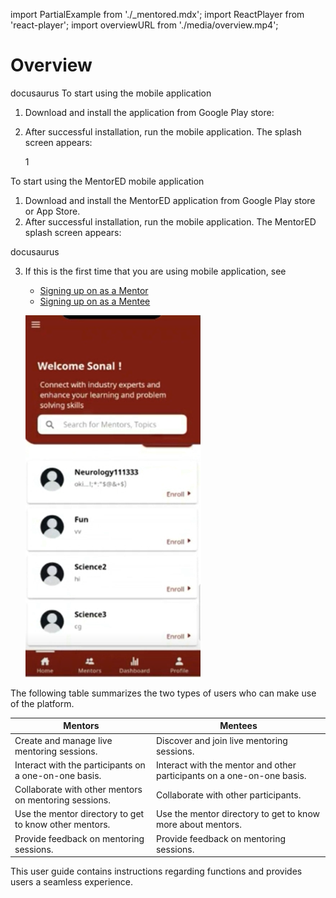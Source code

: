 import PartialExample from './_mentored.mdx';
import ReactPlayer from 'react-player';
import overviewURL from './media/overview.mp4';

# Overview


docusaurus
To start using the <PartialExample mentored /> mobile application
1. Download and install the <PartialExample mentored /> application from Google Play store:
2. After successful installation, run the mobile application. The <PartialExample mentored /> splash screen appears: 

   <div class="screenshot">

    <ReactPlayer playing controls url={overviewURL} loop="true" /> 1

   </div>

To start using the MentorED mobile application
1. Download and install the MentorED application from Google Play store or App Store.
2. After successful installation, run the mobile application. The MentorED splash screen appears: 

docusaurus

3. If this is the first time that you are using <PartialExample mentored /> mobile application, see 
   * [Signing up on <PartialExample mentored /> as a Mentor](signing-up-as-a-mentor)
   * [Signing up on <PartialExample mentored /> as a Mentee](signing-up-as-a-mentee)

   <div class="screenshot">

   ![homepage](media/welcome.png)

   </div>

The following table summarizes the two types of users who can make use of the <PartialExample mentored /> platform.

| Mentors | Mentees |
| ----------- | ----------- |
| Create and manage live mentoring sessions.| Discover and join live mentoring sessions. |
| Interact with the participants on a one-on-one basis. | Interact with the mentor and other participants on a one-on-one basis.|
| Collaborate with other mentors on mentoring sessions. | Collaborate with other participants. |
| Use the mentor directory to get to know other mentors. | Use the mentor directory to get to know more about mentors.|
| Provide feedback on mentoring sessions.| Provide feedback on mentoring sessions.|

This user guide contains instructions regarding <PartialExample mentored /> functions and provides users a seamless experience.